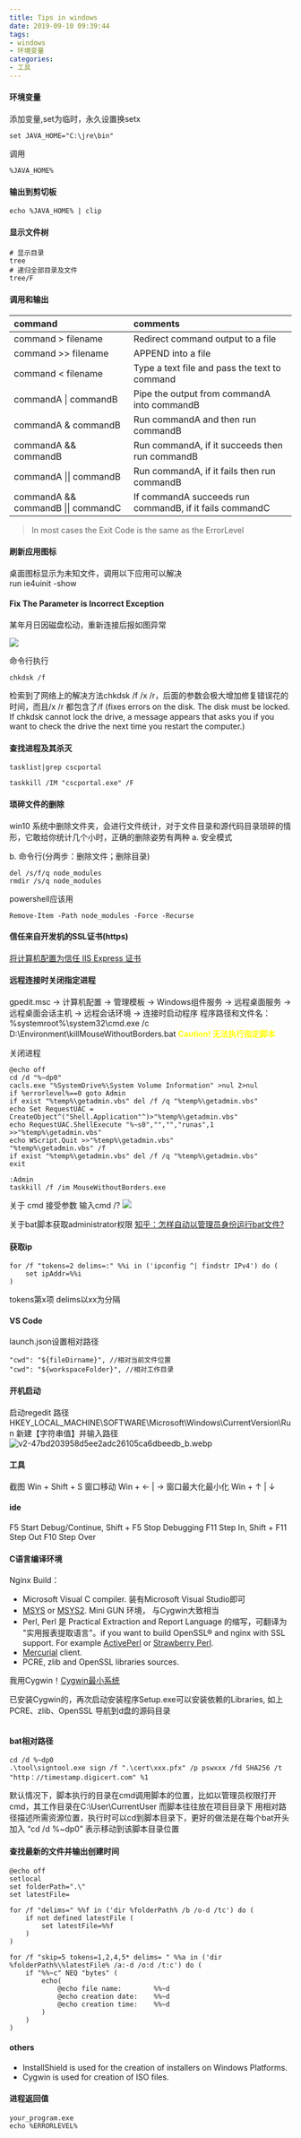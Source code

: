 ```yaml
---
title: Tips in windows
date: 2019-09-10 09:39:44
tags:
- windows
- 环境变量
categories: 
- 工具
---
```

#### 环境变量
添加变量,set为临时，永久设置换setx
```
set JAVA_HOME="C:\jre\bin"
```
调用
```
%JAVA_HOME%
```
#### 输出到剪切板
```
echo %JAVA_HOME% | clip
```
#### 显示文件树
```
# 显示目录
tree
# 递归全部目录及文件
tree/F
```
#### 调用和输出

command|comments 
:-----|:--
command > filename    |    Redirect command output to a file
command >> filename  |   APPEND into a file
command < filename    |    Type a text file and pass the text to command
commandA  \|  commandB  |  Pipe the output from commandA into commandB
commandA &  commandB  |    Run commandA and then run commandB
commandA && commandB   |   Run commandA, if it succeeds then run commandB
commandA \|\| commandB   |   Run commandA, if it fails then run commandB
commandA && commandB \|\| commandC | If commandA succeeds run commandB, if it fails commandC

> In most cases the Exit Code is the same as the ErrorLevel

#### 刷新应用图标
桌面图标显示为未知文件，调用以下应用可以解决<br>
run ie4uinit -show

#### Fix The Parameter is Incorrect Exception
某年月日因磁盘松动，重新连接后报如图异常

![](https://tvax4.sinaimg.cn/large/a60edd42gy1gc3wq4b78fj20a304ljrj.jpg)

命令行执行
```
chkdsk /f
```
检索到了网络上的解决方法chkdsk /f /x /r，后面的参数会极大增加修复错误花的时间，而且/x /r 都包含了/f (fixes errors on the disk. The disk must be locked. If chkdsk cannot lock the drive, a message appears that asks you if you want to check the drive the next time you restart the computer.)
#### 查找进程及其杀灭
```
tasklist|grep cscportal

taskkill /IM "cscportal.exe" /F
```
#### 琐碎文件的删除
win10 系统中删除文件夹，会进行文件统计，对于文件目录和源代码目录琐碎的情形，它敢给你统计几个小时，正确的删除姿势有两种
a. 安全模式

b. 命令行(分两步：删除文件；删除目录)
```
del /s/f/q node_modules
rmdir /s/q node_modules
```
powershell应该用
```
Remove-Item -Path node_modules -Force -Recurse
```
#### 信任来自开发机的SSL证书(https)
[将计算机配置为信任 IIS Express 证书](https://docs.microsoft.com/zh-cn/troubleshoot/visualstudio/general/warnings-untrusted-certificate#method-2-configure-computers-to-trust-the-iis-express-certificate)

#### 远程连接时关闭指定进程
gpedit.msc -> 计算机配置 -> 管理模板 -> Windows组件服务 -> 远程桌面服务 -> 远程桌面会话主机 -> 远程会话环境 -> 连接时启动程序
程序路径和文件名：%systemroot%\system32\cmd.exe /c D:\Environment\killMouseWithoutBorders.bat <span style="color:#ff0;font-weight:bold">Caution! 无法执行指定脚本</span>

关闭进程 
```
@echo off
cd /d "%~dp0"
cacls.exe "%SystemDrive%\System Volume Information" >nul 2>nul
if %errorlevel%==0 goto Admin
if exist "%temp%\getadmin.vbs" del /f /q "%temp%\getadmin.vbs"
echo Set RequestUAC = CreateObject^("Shell.Application"^)>"%temp%\getadmin.vbs"
echo RequestUAC.ShellExecute "%~s0","","","runas",1 >>"%temp%\getadmin.vbs"
echo WScript.Quit >>"%temp%\getadmin.vbs"
"%temp%\getadmin.vbs" /f
if exist "%temp%\getadmin.vbs" del /f /q "%temp%\getadmin.vbs"
exit

:Admin
taskkill /f /im MouseWithoutBorders.exe
```
关于 cmd 接受参数 输入cmd /?
![](https://tva4.sinaimg.cn/large/0032xJMSgy1guh3rcmoq0j60hk09qdhv02.jpg)

关于bat脚本获取administrator权限
[知乎：怎样自动以管理员身份运行bat文件?](https://www.zhihu.com/question/34541107/answer/137174053)

#### 获取ip
```
for /f "tokens=2 delims=:" %%i in ('ipconfig ^| findstr IPv4') do (
    set ipAddr=%%i
)
```
tokens第x项 delims以xx为分隔

#### VS Code
launch.json设置相对路径
```
"cwd": "${fileDirname}", //相对当前文件位置
"cwd": "${workspaceFolder}", //相对工作目录
```

#### 开机启动
启动regedit
路径 HKEY_LOCAL_MACHINE\SOFTWARE\Microsoft\Windows\CurrentVersion\Run
新建【字符串值】并输入路径
![v2-47bd203958d5ee2adc26105ca6dbeedb_b.webp](http://tva1.sinaimg.cn/large/a60edd42gy1h52r9987ejg20ot0ivten.jpg)

#### 工具
截图 Win + Shift + S
窗口移动 Win + ← | →
窗口最大化最小化 Win + ↑ | ↓

#### ide
F5  Start Debug/Continue, Shift + F5 Stop Debugging
F11 Step In, Shift + F11 Step Out
F10 Step Over

#### C语言编译环境
Nginx Build：
+ Microsoft Visual C compiler. 装有Microsoft Visual Studio即可
+ [MSYS](https://sourceforge.net/projects/mingw/files/MSYS/) or [MSYS2](https://www.msys2.org/). Mini GUN 环境， 与Cygwin大致相当
+ Perl, Perl 是 Practical Extraction and Report Language 的缩写，可翻译为 "实用报表提取语言"。if you want to build OpenSSL® and nginx with SSL support. For example [ActivePerl](http://www.activestate.com/activeperl) or [Strawberry Perl](http://strawberryperl.com/).
+ [Mercurial](https://www.mercurial-scm.org/) client.
+ PCRE, zlib and OpenSSL libraries sources.

我用Cygwin！[Cygwin最小系统](https://zhuanlan.zhihu.com/p/58480246)

已安装Cygwin的，再次启动安装程序Setup.exe可以安装依赖的Libraries, 如上PCRE、zlib、OpenSSL
导航到d盘的源码目录
```

```

#### bat相对路径
```
cd /d %~dp0
.\tool\signtool.exe sign /f ".\cert\xxx.pfx" /p pswxxx /fd SHA256 /t "http：//timestamp.digicert.com" %1
```
默认情况下，脚本执行的目录在cmd调用脚本的位置，比如以管理员权限打开cmd，其工作目录在C:\User\CurrentUser
而脚本往往放在项目目录下 用相对路径描述所需资源位置，执行时可以cd到脚本目录下，更好的做法是在每个bat开头加入
“cd /d %~dp0” 表示移动到该脚本目录位置

#### 查找最新的文件并输出创建时间
```
@echo off
setlocal
set folderPath=".\"
set latestFile=

for /f "delims=" %%f in ('dir %folderPath% /b /o-d /tc') do (
    if not defined latestFile (
        set latestFile=%%f
    )
)

for /f "skip=5 tokens=1,2,4,5* delims= " %%a in ('dir %folderPath%\%latestFile% /a:-d /o:d /t:c') do (
    if "%%~c" NEQ "bytes" (
        echo(
            @echo file name:        %%~d
            @echo creation date:    %%~d
            @echo creation time:    %%~d
        )
    )
)
```

#### others
+ InstallShield is used for the creation of installers on Windows Platforms.
+ Cygwin is used for creation of ISO files.

#### 进程返回值
```
your_program.exe  
echo %ERRORLEVEL%
```